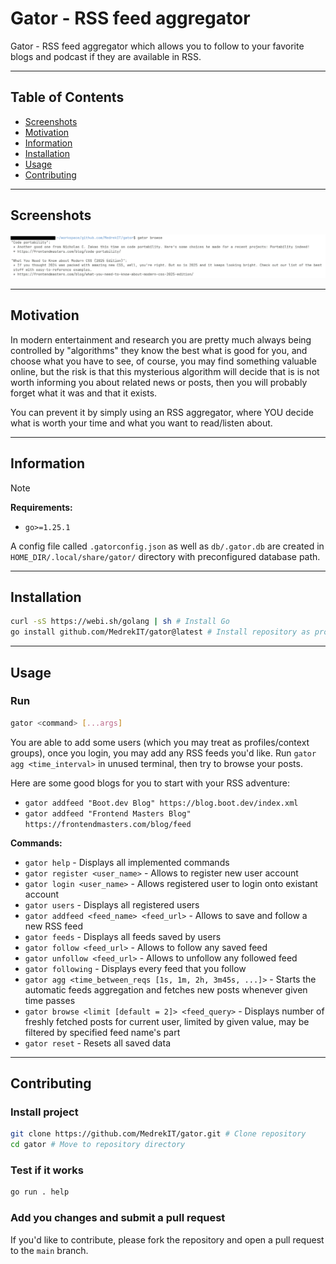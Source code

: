 # Gator - RSS feed aggregator

Gator - RSS feed aggregator which allows you to follow to your favorite blogs and podcast if they are available in RSS.

---

## Table of Contents

- [Screenshots](#screenshots)
- [Motivation](#motivation)
- [Information](#information)
- [Installation](#installation)
- [Usage](#usage)
- [Contributing](#contributing)

---

## Screenshots

![Browse](./screenshots/gator_browse.png)

---

## Motivation

In modern entertainment and research you are pretty much always being controlled by "algorithms" they know the best what is good for you, and choose what you have to see, of course, you may find something valuable online, but the risk is that this mysterious algorithm will decide that is is not worth informing you about related news or posts, then you will probably forget what it was and that it exists.

You can prevent it by simply using an RSS aggregator, where YOU decide what is worth your time and what you want to read/listen about.

---

## Information

> [!NOTE]
> **Requirements:**
> - `go>=1.25.1`
>
> A config file called `.gatorconfig.json` as well as `db/.gator.db` are created in `HOME_DIR/.local/share/gator/` directory with preconfigured database path.

---

## Installation

```bash
curl -sS https://webi.sh/golang | sh # Install Go
go install github.com/MedrekIT/gator@latest # Install repository as program for global execution
```

---

## Usage

### Run
```bash
gator <command> [...args]
```

You are able to add some users (which you may treat as profiles/context groups), once you login, you may add any RSS feeds you'd like. Run `gator agg <time_interval>` in unused terminal, then try to browse your posts.

Here are some good blogs for you to start with your RSS adventure:
- `gator addfeed "Boot.dev Blog" https://blog.boot.dev/index.xml`
- `gator addfeed "Frontend Masters Blog" https://frontendmasters.com/blog/feed`

**Commands:**
- `gator help` - Displays all implemented commands
- `gator register <user_name>` - Allows to register new user account
- `gator login <user_name>` - Allows registered user to login onto existant account
- `gator users` - Displays all registered users
- `gator addfeed <feed_name> <feed_url>` - Allows to save and follow a new RSS feed
- `gator feeds` - Displays all feeds saved by users
- `gator follow <feed_url>` - Allows to follow any saved feed
- `gator unfollow <feed_url>` - Allows to unfollow any followed feed
- `gator following` - Displays every feed that you follow
- `gator agg <time_between_reqs [1s, 1m, 2h, 3m45s, ...]>` - Starts the automatic feeds aggregation and fetches new posts whenever given time passes
- `gator browse <limit [default = 2]> <feed_query>` - Displays number of freshly fetched posts for current user, limited by given value, may be filtered by specified feed name's part
- `gator reset` - Resets all saved data

---

## Contributing

### Install project

```bash
git clone https://github.com/MedrekIT/gator.git # Clone repository
cd gator # Move to repository directory
```

### Test if it works

```bash
go run . help
```

### Add you changes and submit a pull request

If you'd like to contribute, please fork the repository and open a pull request to the `main` branch.
